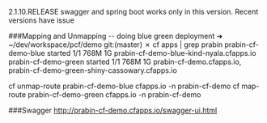 

<version>2.1.10.RELEASE</version> 
swagger and spring boot works only in this version. Recent versions have issue


###Mapping and Unmapping -- doing blue green deployment
➜  ~/dev/workspace/pcf/demo git:(master) ✗ cf apps | grep prabin
prabin-cf-demo-blue            started           1/1         768M     1G     prabin-cf-demo-blue-kind-nyala.cfapps.io
prabin-cf-demo-green           started           1/1         768M     1G     prabin-cf-demo.cfapps.io, prabin-cf-demo-green-shiny-cassowary.cfapps.io


cf unmap-route prabin-cf-demo-blue cfapps.io -n prabin-cf-demo
cf map-route prabin-cf-demo-green cfapps.io -n prabin-cf-demo


###Swagger
http://prabin-cf-demo.cfapps.io/swagger-ui.html


